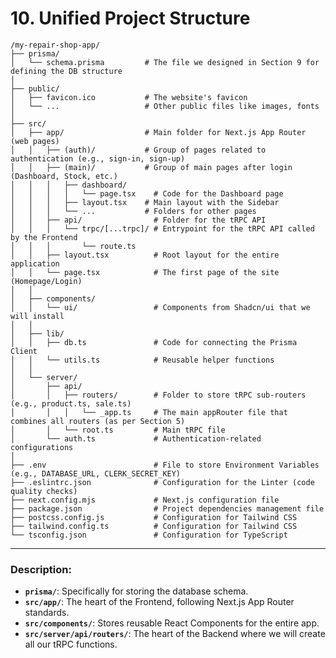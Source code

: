 # 10\. Unified Project Structure

```plaintext
/my-repair-shop-app/
├── prisma/
│   └── schema.prisma         # The file we designed in Section 9 for defining the DB structure
│
├── public/
│   ├── favicon.ico           # The website's favicon
│   └── ...                   # Other public files like images, fonts
│
├── src/
│   ├── app/                  # Main folder for Next.js App Router (web pages)
│   │   ├── (auth)/           # Group of pages related to authentication (e.g., sign-in, sign-up)
│   │   ├── (main)/           # Group of main pages after login (Dashboard, Stock, etc.)
│   │   │   ├── dashboard/
│   │   │   │   └── page.tsx    # Code for the Dashboard page
│   │   │   ├── layout.tsx    # Main layout with the Sidebar
│   │   │   └── ...           # Folders for other pages
│   │   ├── api/                # Folder for the tRPC API
│   │   │   └── trpc/[...trpc]/ # Entrypoint for the tRPC API called by the Frontend
│   │   │       └── route.ts
│   │   ├── layout.tsx          # Root layout for the entire application
│   │   └── page.tsx            # The first page of the site (Homepage/Login)
│   │
│   ├── components/
│   │   └── ui/                 # Components from Shadcn/ui that we will install
│   │
│   ├── lib/
│   │   ├── db.ts               # Code for connecting the Prisma Client
│   │   └── utils.ts            # Reusable helper functions
│   │
│   └── server/
│       ├── api/
│       │   ├── routers/        # Folder to store tRPC sub-routers (e.g., product.ts, sale.ts)
│       │   │   └── _app.ts     # The main appRouter file that combines all routers (as per Section 5)
│       │   └── root.ts         # Main tRPC file
│       └── auth.ts             # Authentication-related configurations
│
├── .env                        # File to store Environment Variables (e.g., DATABASE_URL, CLERK_SECRET_KEY)
├── .eslintrc.json              # Configuration for the Linter (code quality checks)
├── next.config.mjs             # Next.js configuration file
├── package.json                # Project dependencies management file
├── postcss.config.js           # Configuration for Tailwind CSS
├── tailwind.config.ts          # Configuration for Tailwind CSS
└── tsconfig.json               # Configuration for TypeScript
```

-----

### **Description:**

  * **`prisma/`**: Specifically for storing the database schema.
  * **`src/app/`**: The heart of the Frontend, following Next.js App Router standards.
  * **`src/components/`**: Stores reusable React Components for the entire app.
  * **`src/server/api/routers/`**: The heart of the Backend where we will create all our tRPC functions.
